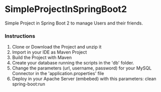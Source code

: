 # SimpleProjectInSpringBoot2

Simple Project in Spring Boot 2 to manage Users and their friends.

### Instructions

1) Clone or Download the Project and unzip it
2) Import in your IDE as Maven Project
3) Build the Project with Maven
4) Create your database running the scripts in the 'db' folder.
5) Change the parameters (url, username, password) for your MySQL Connector in the 'application.properties' file
4) Deploy in your Apache Server (embebed) with this parameters: clean spring-boot:run
